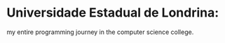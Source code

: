 # Universidade Estadual de Londrina:

my entire programming journey in the computer science college.
